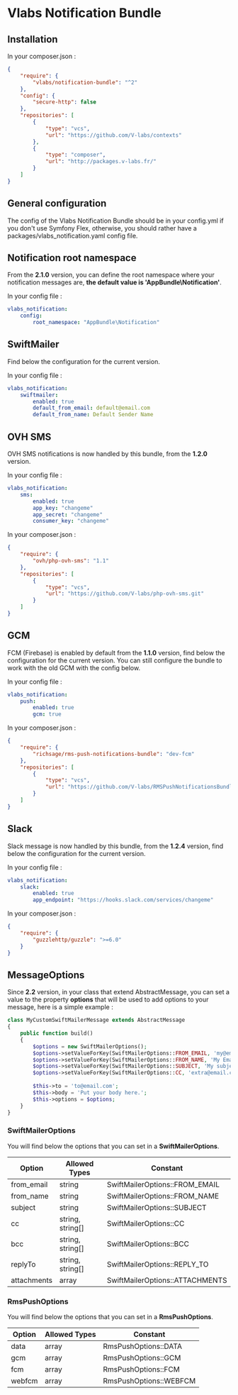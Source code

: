 # Vlabs Notification Bundle

## Installation

In your composer.json :

```json
{
    "require": {
        "vlabs/notification-bundle": "^2"
    },
    "config": {
        "secure-http": false  
    },
    "repositories": [  
        {
            "type": "vcs",  
            "url": "https://github.com/V-labs/contexts"  
        },
        {
            "type": "composer",  
            "url": "http://packages.v-labs.fr/"  
        }
    ]
}
```

## General configuration

The config of the Vlabs Notification Bundle should be in your config.yml if you don't use Symfony Flex, otherwise, you should rather have a packages/vlabs_notification.yaml config file.
  
## Notification root namespace

From the **2.1.0** version, you can define the root namespace where your notification messages are, **the default value is 'AppBundle\Notification'**. 
  
In your config file :

```yaml  
vlabs_notification:  
    config:
        root_namespace: "AppBundle\Notification"
 ```  
 
## SwiftMailer

Find below the configuration for the current version.  
  
In your config file :

```yaml  
vlabs_notification:  
    swiftmailer:
        enabled: true
        default_from_email: default@email.com
        default_from_name: Default Sender Name
 ```  
  
## OVH SMS

OVH SMS notifications is now handled by this bundle, from the **1.2.0** version.  
  
In your config file :

```yaml  
vlabs_notification:  
    sms:
        enabled: true
        app_key: "changeme"
        app_secret: "changeme"
        consumer_key: "changeme"
 ```  
 
In your composer.json :

```json
{
    "require": {
        "ovh/php-ovh-sms": "1.1"
    },
    "repositories": [
        {
            "type": "vcs",
            "url": "https://github.com/V-labs/php-ovh-sms.git"
        }
    ]
}
```
  
## GCM

FCM (Firebase) is enabled by default from the **1.1.0** version, find below the configuration for the current version.
You can still configure the bundle to work with the old GCM with the config below.  
  
In your config file :

```yaml  
vlabs_notification:  
    push:
        enabled: true
        gcm: true
 ```  
 
In your composer.json :

```json
{
    "require": {
        "richsage/rms-push-notifications-bundle": "dev-fcm"
    },
    "repositories": [
        {
            "type": "vcs",
            "url": "https://github.com/V-labs/RMSPushNotificationsBundle"
        }
    ]
}
```
  
## Slack

Slack message is now handled by this bundle, from the **1.2.4** version, find below the configuration for the current version.  
  
In your config file :

```yaml  
vlabs_notification:  
    slack:
        enabled: true
        app_endpoint: "https://hooks.slack.com/services/changeme"
 ```
 
In your composer.json :

```json
{
    "require": {
        "guzzlehttp/guzzle": ">=6.0"
    }
}
```

## MessageOptions

Since **2.2** version, in your class that extend AbstractMessage, you can set a value to the property **options** that will be used to add options to your message, here is a simple example :

```php
class MyCustomSwiftMailerMessage extends AbstractMessage  
{  
    public function build()  
    {
        $options = new SwiftMailerOptions();  
        $options->setValueForKey(SwiftMailerOptions::FROM_EMAIL, 'my@email.com');  
        $options->setValueForKey(SwiftMailerOptions::FROM_NAME, 'My Email');  
        $options->setValueForKey(SwiftMailerOptions::SUBJECT, 'My subject');  
        $options->setValueForKey(SwiftMailerOptions::CC, 'extra@email.com');
		
        $this->to = 'to@email.com';
        $this->body = 'Put your body here.';
        $this->options = $options;
    }
}
```

### SwiftMailerOptions

You will find below the options that you can set in a **SwiftMailerOptions**.

| Option      | Allowed Types    | Constant                        |
|-------------|------------------|---------------------------------|
| from_email  | string           | SwiftMailerOptions::FROM_EMAIL  |
| from_name   | string           | SwiftMailerOptions::FROM_NAME   |
| subject     | string           | SwiftMailerOptions::SUBJECT     |
| cc          | string, string[] | SwiftMailerOptions::CC          |
| bcc         | string, string[] | SwiftMailerOptions::BCC         |
| replyTo     | string, string[] | SwiftMailerOptions::REPLY_TO    |
| attachments | array            | SwiftMailerOptions::ATTACHMENTS |

### RmsPushOptions

You will find below the options that you can set in a **RmsPushOptions**.

| Option | Allowed Types | Constant               |
|--------|---------------|------------------------|
| data   | array         | RmsPushOptions::DATA   |
| gcm    | array         | RmsPushOptions::GCM    |
| fcm    | array         | RmsPushOptions::FCM    |
| webfcm | array         | RmsPushOptions::WEBFCM |